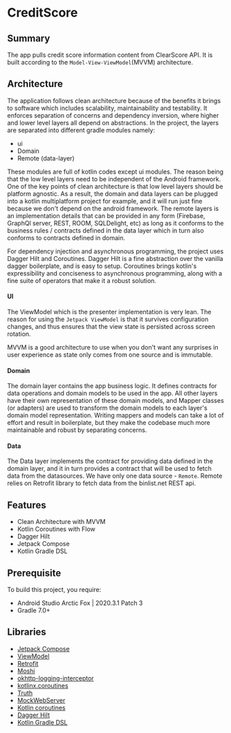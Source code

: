 # CreditScore


## Summary
The app pulls credit score information content from ClearScore API. It is built according to the `Model-View-ViewModel`(MVVM) architecture.
## Architecture

The application follows clean architecture because of the benefits it brings to software which includes scalability, maintainability and testability.
It enforces separation of concerns and dependency inversion, where higher and lower level layers all depend on abstractions. In the project, the layers are separated into different gradle modules namely:

- ui
- Domain
- Remote (data-layer)


These modules are full of kotlin codes except ui modules. The reason being that the low level layers need to be independent of the Android framework. One of the key points of clean architecture is that low level layers should be platform agnostic. As a result, the domain and data layers can be plugged into a kotlin multiplatform project for example, and it will run just fine because we don't depend on the android framework.
The remote layers is an implementation details that can be provided in any form (Firebase, GraphQl server, REST, ROOM, SQLDelight, etc) as long as it conforms to the business rules / contracts defined in the data layer which in turn also conforms to contracts defined in domain.

For dependency injection and asynchronous programming, the project uses Dagger Hilt and Coroutines. Dagger Hilt is a fine abstraction over the vanilla dagger boilerplate, and is easy to setup. Coroutines brings kotlin's expressibility and conciseness to asynchronous programming, along with a fine suite of operators that make it a robust solution. 

#### UI
The ViewModel which is the presenter implementation is very lean. The reason for using the `Jetpack ViewModel` is that it survives configuration changes, and thus ensures that the view state is persisted across screen rotation.

MVVM is a good architecture to use when you don't want any surprises in user experience as state only comes from one source and is immutable.

#### Domain
The domain layer contains the app business logic. It defines contracts for data operations and domain models to be used in the app. All other layers have their own representation of these domain models, and Mapper classes (or adapters) are used to transform the domain models to each layer's domain model representation.
Writing mappers and models can take a lot of effort and result in boilerplate, but they make the codebase much more maintainable and robust by separating concerns.

#### Data
The Data layer implements the contract for providing data defined in the domain layer, and it in turn provides a contract that will be used to fetch data from the datasources.
We have only one data source - `Remote`. Remote relies on Retrofit library to fetch data from the binlist.net REST api.

## Features
* Clean Architecture with MVVM
* Kotlin Coroutines with Flow
* Dagger Hilt
* Jetpack Compose
* Kotlin Gradle DSL

## Prerequisite
To build this project, you require:
- Android Studio Arctic Fox | 2020.3.1 Patch 3
- Gradle 7.0+



## Libraries
- [Jetpack Compose](https://developer.android.com/jetpack/compose)
- [ViewModel](https://developer.android.com/topic/libraries/architecture/viewmodel)
- [Retrofit](https://square.github.io/retrofit/)
- [Moshi](https://github.com/square/moshi)
- [okhttp-logging-interceptor](https://github.com/square/okhttp/blob/master/okhttp-logging-interceptor/README.md)
- [kotlinx.coroutines](https://github.com/Kotlin/kotlinx.coroutines)
- [Truth](https://truth.dev/)
- [MockWebServer](https://github.com/square/okhttp/tree/master/mockwebserver)
- [Kotlin coroutines](https://github.com/Kotlin/kotlinx.coroutines)
- [Dagger Hilt](https://dagger.dev/hilt)
- [Kotlin Gradle DSL](https://guides.gradle.org/migrating-build-logic-from-groovy-to-kotlin)
